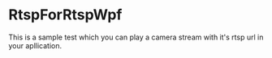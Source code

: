 # RtspForRtspWpf
This is a sample test which you can play a camera stream with it's rtsp url in your apllication.
